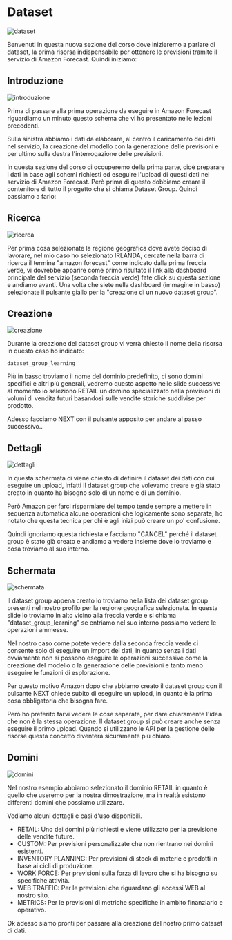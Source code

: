 # Dataset

![dataset](../images/it-amazon-forecast-03-01-001.jpg)

Benvenuti in questa nuova sezione del corso dove inizieremo a parlare di dataset, la prima risorsa indispensabile per ottenere le previsioni tramite il servizio di Amazon Forecast. Quindi iniziamo:

## Introduzione

![introduzione](../images/it-amazon-forecast-03-01-002.jpg)

Prima di passare alla prima operazione da eseguire in Amazon Forecast riguardiamo un minuto questo schema che vi ho presentato nelle lezioni precedenti.

Sulla sinistra abbiamo i dati da elaborare, al centro il caricamento dei dati nel servizio, la creazione del modello con la generazione delle previsioni e per ultimo sulla destra l'interrogazione delle previsioni.

In questa sezione del corso ci occuperemo della prima parte, cioè preparare i dati in base agli schemi richiesti ed eseguire l'upload di questi dati nel servizio di Amazon Forecast. Però prima di questo dobbiamo creare il contenitore di tutto il progetto che si chiama Dataset Group. Quindi passiamo a farlo:

## Ricerca

![ricerca](../images/it-amazon-forecast-03-01-003.jpg)

Per prima cosa selezionate la regione geografica dove avete deciso di lavorare, nel mio caso ho selezionato IRLANDA, cercate nella barra di ricerca il termine "amazon forecast" come indicato dalla prima freccia verde, vi dovrebbe apparire come primo risultato il link alla dashboard principale del servizio (seconda freccia verde) fate click su questa sezione e andiamo avanti. Una volta che siete nella dashboard (immagine in basso) selezionate il pulsante giallo per la "creazione di un nuovo dataset group".

## Creazione

![creazione](../images/it-amazon-forecast-03-01-004.jpg)

Durante la creazione del dataset group vi verrà chiesto il nome della risorsa in questo caso ho indicato:

`dataset_group_learning`

Più in basso troviamo il nome del dominio predefinito, ci sono domini specifici e altri più generali, vedremo questo aspetto nelle slide successive al momento io seleziono RETAIL un domino specializzato nella previsioni di volumi di vendita futuri basandosi sulle vendite storiche suddivise per prodotto.

Adesso facciamo NEXT con il pulsante apposito per andare al passo successivo..

## Dettagli

![dettagli](../images/it-amazon-forecast-03-01-005.jpg)

In questa schermata ci viene chiesto di definire il dataset dei dati con cui eseguire un upload, infatti il dataset group che volevamo creare e già stato creato in quanto ha bisogno solo di un nome e di un dominio.

Però Amazon per farci risparmiare del tempo tende sempre a mettere in sequenza automatica alcune operazioni che logicamente sono separate, ho notato che questa tecnica per chi è agli inizi può creare un po' confusione.

Quindi ignoriamo questa richiesta e facciamo "CANCEL" perché il dataset group è stato già creato e andiamo a vedere insieme dove lo troviamo e cosa troviamo al suo interno.

## Schermata

![schermata](../images/it-amazon-forecast-03-01-006.jpg)

Il dataset group appena creato lo troviamo nella lista dei dataset group presenti nel nostro profilo per la regione geografica selezionata. In questa slide lo troviamo in alto vicino alla freccia verde e si chiama "dataset_group_learning" se entriamo nel suo interno possiamo vedere le operazioni ammesse. 

Nel nostro caso come potete vedere dalla seconda freccia verde ci consente solo di eseguire un import dei dati, in quanto senza i dati ovviamente non si possono eseguire le operazioni successive come la creazione del modello o la generazione delle previsioni e tanto meno eseguire le funzioni di esplorazione.

Per questo motivo Amazon dopo che abbiamo creato il dataset group con il pulsante NEXT chiede subito di eseguire un upload, in quanto è la prima cosa obbligatoria che bisogna fare.

Però ho preferito farvi vedere le cose separate, per dare chiaramente l'idea che non è la stessa operazione. Il dataset group si può creare anche senza eseguire il primo upload. Quando si utilizzano le API per la gestione delle risorse questa concetto diventerà sicuramente più chiaro.

## Domini

![domini](../images/it-amazon-forecast-03-01-007.jpg)

Nel nostro esempio abbiamo selezionato il dominio RETAIL in quanto è quello che useremo per la nostra dimostrazione, ma in realtà esistono differenti domini che possiamo utilizzare.

Vediamo alcuni dettagli e casi d'uso disponibili.

- RETAIL: Uno dei domini più richiesti e viene utilizzato per la previsione delle vendite future.
- CUSTOM: Per previsioni personalizzate che non rientrano nei domini esistenti.
- INVENTORY PLANNING: Per previsioni di stock di materie e prodotti in base ai cicli di produzione.
- WORK FORCE: Per previsioni sulla forza di lavoro che si ha bisogno su specifiche attività.
- WEB TRAFFIC: Per le previsioni che riguardano gli accessi WEB al nostro sito.
- METRICS: Per le previsioni di metriche specifiche in ambito finanziario e operativo.

Ok adesso siamo pronti per passare alla creazione del nostro primo dataset di dati.